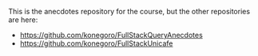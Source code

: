 This is the anecdotes repository for the course, but the other repositories are here:

- https://github.com/konegoro/FullStackQueryAnecdotes
- https://github.com/konegoro/FullStackUnicafe
